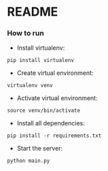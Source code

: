 # README #

### How to run

* Install virtualenv:
```properties
pip install virtualenv
```
* Create virtual environment:
```properties
virtualenv venv
```
* Activate virtual environment:
```properties
source venv/bin/activate
```
* Install all dependencies:
```properties
pip install -r requirements.txt
```
* Start the server:
```properties
python main.py
```